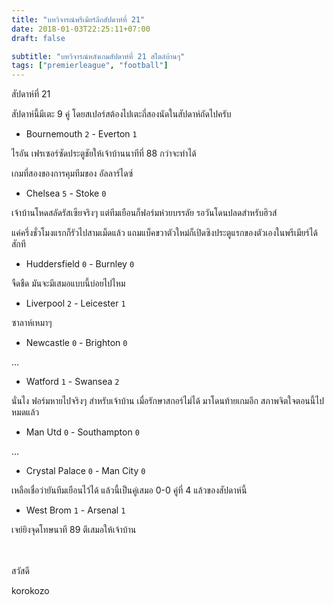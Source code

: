 ```yaml
---
title: "บทวิจารณ์พรีเมียร์ลีกสัปดาห์ที่ 21"
date: 2018-01-03T22:25:11+07:00
draft: false

subtitle: "บทวิจารณ์หลังเกมสัปดาห์ที่ 21 สไตล์บ้านๆ"
tags: ["premierleague", "football"]
---
```


สัปดาห์ที่ 21

สัปดาห์นี้มีเตะ 9 คู่ โดยสเปอร์สต้องไปเตะถี่สองนัดในสัปดาห์ถัดไปครับ

+ Bournemouth `2` - Everton `1`

ไรอัน เฟรเซอร์ซัดประตูชัยให้เจ้าบ้านนาทีที่ 88 กว่าจะทำได้

เกมที่สองของการคุมทีมของ อัลลาร์ไดซ์

+ Chelsea `5` - Stoke `0`

เจ้าบ้านโหดสลัดรัสเซียจริงๆ แต่ทีมเยือนก็ฟอร์มห่วยบรรลัย รอวันโดนปลดสำหรับฮิวส์

แค่ครึ่งชั่วโมงแรกก็รัวไปสามเม็ดแล้ว แถมแบ็คขวาตัวใหม่ก็เปิดซิงประตูแรกของตัวเองในพรีเมียร์ได้สักที

+ Huddersfield `0` - Burnley `0`

จืดชืด มันจะมีเสมอแบบนี้บ่อยไปไหม

+ Liverpool `2` - Leicester `1`

ซาลาห์เหมาๆ

+ Newcastle `0` - Brighton `0`

...

+ Watford `1` - Swansea `2`

นั่นไง ฟอร์มหายไปจริงๆ สำหรับเจ้าบ้าน เมื่อรักษาสกอร์ไม่ได้ มาโดนท้ายเกมอีก สภาพจิตใจตอนนี้ไปหมดแล้ว

+ Man Utd `0` - Southampton `0`

...

+ Crystal Palace `0` - Man City  `0`

เหลือเชื่อว่ายันทีมเยือนไว้ได้ แล้วนี้เป็นคู่เสมอ 0-0 คู่ที่ 4 แล้วของสัปดาห์นี้

+ West Brom `1` - Arsenal `1`

เจย์ยิงจุดโทษนาที 89 ตีเสมอให้เจ้าบ้าน

<br><br>
สวัสดี

korokozo

